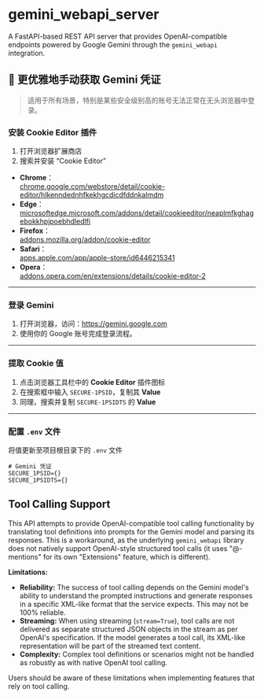 # gemini_webapi_server

A FastAPI-based REST API server that provides OpenAI-compatible endpoints powered by Google Gemini through the `gemini_webapi` integration.




## 🚀 更优雅地手动获取 Gemini 凭证

> 适用于所有场景，特别是某些安全级别高的账号无法正常在无头浏览器中登录。


### 安装 Cookie Editor 插件

1. 打开浏览器扩展商店  
2. 搜索并安装 “Cookie Editor”  

- **Chrome**：  
  [chrome.google.com/webstore/detail/cookie-editor/hlkenndednhfkekhgcdicdfddnkalmdm](https://chrome.google.com/webstore/detail/cookie-editor/hlkenndednhfkekhgcdicdfddnkalmdm)  
- **Edge**：  
  [microsoftedge.microsoft.com/addons/detail/cookieeditor/neaplmfkghagebokkhpjpoebhdledlfi](https://microsoftedge.microsoft.com/addons/detail/cookieeditor/neaplmfkghagebokkhpjpoebhdledlfi)  
- **Firefox**：  
  [addons.mozilla.org/addon/cookie-editor](https://addons.mozilla.org/addon/cookie-editor)  
- **Safari**：  
  [apps.apple.com/app/apple-store/id6446215341](https://apps.apple.com/app/apple-store/id6446215341)  
- **Opera**：  
  [addons.opera.com/en/extensions/details/cookie-editor-2](https://addons.opera.com/en/extensions/details/cookie-editor-2)  

---

### 登录 Gemini

1. 打开浏览器，访问：https://gemini.google.com  
2. 使用你的 Google 账号完成登录流程。

---

### 提取 Cookie 值

1. 点击浏览器工具栏中的 **Cookie Editor** 插件图标  
2. 在搜索框中输入 `SECURE-1PSID`，复制其 **Value**  
3. 同理，搜索并复制 `SECURE-1PSIDTS` 的 **Value**

---

### 配置 `.env` 文件

将值更新至项目根目录下的 `.env` 文件

```dotenv
# Gemini 凭证
SECURE_1PSID={}
SECURE_1PSIDTS={}
````

## Tool Calling Support

This API attempts to provide OpenAI-compatible tool calling functionality by translating tool definitions into prompts for the Gemini model and parsing its responses. This is a workaround, as the underlying `gemini_webapi` library does not natively support OpenAI-style structured tool calls (it uses "@-mentions" for its own "Extensions" feature, which is different).

**Limitations:**

*   **Reliability:** The success of tool calling depends on the Gemini model's ability to understand the prompted instructions and generate responses in a specific XML-like format that the service expects. This may not be 100% reliable.
*   **Streaming:** When using streaming (`stream=True`), tool calls are not delivered as separate structured JSON objects in the stream as per OpenAI's specification. If the model generates a tool call, its XML-like representation will be part of the streamed text content.
*   **Complexity:** Complex tool definitions or scenarios might not be handled as robustly as with native OpenAI tool calling.

Users should be aware of these limitations when implementing features that rely on tool calling.
